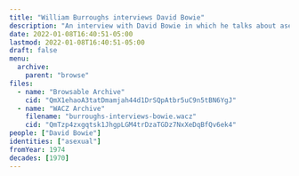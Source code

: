 ```yaml
---
title: "William Burroughs interviews David Bowie"
description: "An interview with David Bowie in which he talks about asexuality"
date: 2022-01-08T16:40:51-05:00
lastmod: 2022-01-08T16:40:51-05:00
draft: false
menu:
  archive:
    parent: "browse"
files:
  - name: "Browsable Archive"
    cid: "QmX1ehaoA3tatDmamjah44d1DrSQpAtbr5uC9n5tBN6YgJ"
  - name: "WACZ Archive"
    filename: "burroughs-interviews-bowie.wacz"
    cid: "QmTzp4zxgqtsk1JhgpLGM4trDzaTGDz7NxXeDqBfQv6ek4"
people: ["David Bowie"]
identities: ["asexual"]
fromYear: 1974
decades: [1970]
---
```

